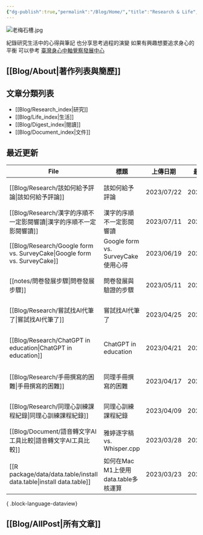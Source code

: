 ```yaml
---
{"dg-publish":true,"permalink":"/Blog/Home/","title":"Research & Life","tags":["blog","gardenEntry","gardenEntry","gardenEntry","gardenEntry","gardenEntry","gardenEntry","gardenEntry","gardenEntry"],"created":"2023-02-16","updated":"2023-03-01"}
---
```



![老梅石槽.jpg](/img/user/Blog/images/%E8%80%81%E6%A2%85%E7%9F%B3%E6%A7%BD.jpg)

紀錄研究生活中的心得與筆記
也分享思考過程的演變
如果有興趣想要追求身心的平衡
可以參考 [臺灣身心中軸覺察發展中心](https://bmaa.tw)

## [[Blog/About\|著作列表與簡歷]]

## 文章分類列表

- [[Blog/Research_index\|研究]]
- [[Blog/Life_index\|生活]]
- [[Blog/Digest_index\|閱讀]]
- [[Blog/Document_index\|文件]]

## 最近更新


<div class="transclusion internal-embed is-loaded"><div class="markdown-embed">





| File                                                                        | 標題                              | 上傳日期       | 最後修改       | 類別                                                        |
| --------------------------------------------------------------------------- | ------------------------------- | ---------- | ---------- | --------------------------------------------------------- |
| [[Blog/Research/該如何給予評論\|該如何給予評論]]                                       | 該如何給予評論                         | 2023/07/22 | 2023/07/22 | <ul><li>blog</li><li>research</li></ul>                   |
| [[Blog/Research/漢字的序順不一定影閱響讀\|漢字的序順不一定影閱響讀]]                             | 漢字的序順不一定影閱響讀                    | 2023/07/11 | 2023/07/11 | <ul><li>blog</li><li>research</li></ul>                   |
| [[Blog/Research/Google form vs. SurveyCake\|Google form vs. SurveyCake]] | Google form vs. SurveyCake 使用心得 | 2023/06/19 | 2023/06/19 | <ul><li>blog</li><li>research</li></ul>                   |
| [[notes/問卷發展步驟\|問卷發展步驟]]                                                 | 問卷發展與驗證的步驟                      | 2023/05/11 | 2023/05/31 | <ul><li>research</li><li>blog</li></ul>                   |
| [[Blog/Research/嘗試找AI代筆了\|嘗試找AI代筆了]]                                     | 嘗試找AI代筆了                        | 2023/04/25 | 2023/04/25 | <ul><li>blog</li><li>research</li></ul>                   |
| [[Blog/Research/ChatGPT in education\|ChatGPT in education]]             | ChatGPT in education            | 2023/04/21 | 2023/04/21 | <ul><li>reference</li><li>research</li><li>blog</li></ul> |
| [[Blog/Research/手冊撰寫的困難\|手冊撰寫的困難]]                                       | 同理手冊撰寫的困難                       | 2023/04/17 | 2023/04/17 | <ul><li>blog</li><li>research</li></ul>                   |
| [[Blog/Research/同理心訓練課程紀錄\|同理心訓練課程紀錄]]                                   | 同理心訓練課程紀錄                       | 2023/04/09 | 2023/04/14 | <ul><li>blog</li><li>research</li></ul>                   |
| [[Blog/Document/語音轉文字AI工具比較\|語音轉文字AI工具比較]]                               | 雅婷逐字稿 vs. Whisper.cpp           | 2023/03/28 | 2023/03/28 | <ul><li>blog</li><li>document</li></ul>                   |
| [[R package/data/data.table/install data.table\|install data.table]]     | 如何在Mac M1上使用data.table多核運算      | 2023/03/23 | 2023/03/24 | <ul><li>document</li><li>blog</li></ul>                   |

{ .block-language-dataview}

</div></div>


## [[Blog/AllPost\|所有文章]]
